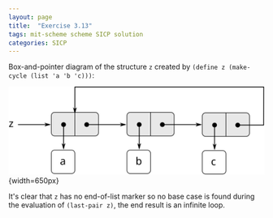 ```yaml
---
layout: page
title:  "Exercise 3.13"
tags: mit-scheme scheme SICP solution
categories: SICP
---
```

Box-and-pointer diagram of the structure `z` created by `(define z (make-cycle (list 'a 'b 'c)))`:

![](/images/Ex3.13.svg){width=650px}

It's clear that `z` has no end-of-list marker so no base case is found during the evaluation of `(last-pair z)`, the end result is an infinite loop.
